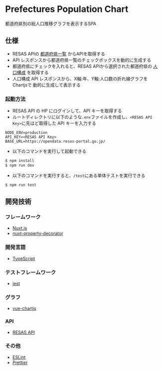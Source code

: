 # Prefectures Population Chart

都道府県別の総人口推移グラフを表示するSPA

## 仕様

- RESAS APIの [都道府県一覧](https://opendata.resas-portal.go.jp/docs/api/v1/prefectures.html) からAPIを取得する
- API レスポンスから都道府県一覧のチェックボックスを動的に生成する
- 都道府県にチェックを入れると、RESAS APIから選択された都道府県の  [人口構成](https://opendata.resas-portal.go.jp/docs/api/v1/population/composition/perYear.html) を取得する
- 人口構成 API レスポンスから、X軸:年、Y軸:人口数の折れ線グラフを Chartjsで 動的に生成して表示する

### 起動方法
- RESAS API の HP にログインして、API キーを取得する
- ルートディレクトリに以下のような`.env`ファイルを作成し、`<RESAS API Key>`に先ほど取得した API キーを入力する

```
NODE_ENV=production
API_KEY=<RESAS API Key>
BASE_URL=https://opendata.resas-portal.go.jp/
```

- 以下のコマンドを実行して起動できる

```bash
$ npm install
$ npm run dev
```

- 以下のコマンドを実行すると、`/test`にある単体テストを実行できる

```bash
$ npm run test
```

## 開発技術

### フレームワーク
- [Nuxt.js](https://nuxtjs.org/)
- [nuxt-property-decorator](https://github.com/nuxt-community/nuxt-property-decorator)

### 開発言語

- [TypeScript](https://www.typescriptlang.org/)

### テストフレームワーク

- [jest](https://jestjs.io/ja/)

### グラフ

- [vue-chartjs](https://github.com/apertureless/vue-chartjs)

### API

- [RESAS API](https://opendata.resas-portal.go.jp/)

### その他

- [ESLint](https://eslint.org/)
- [Prettier](https://prettier.io/)
